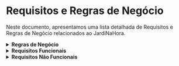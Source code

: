 # Requisitos e Regras de Negócio

Neste documento, apresentamos uma lista detalhada de Requisitos e Regras de Negócio relacionados ao JardiNaHora.

<details>
  <summary><strong>Regras de Negócio</strong></summary>
  <br>
  
  | Indicador | Descrição | Atividades Relacionadas |
  | --- | --- | --- |
  | RN01 | A "Jardineira" funciona de segunda a sexta-feira, das 7h às 21h55. | - |
  | RN02 | A "Jardineira" tem capacidade para transportar de 30 a 40 pessoas por viagem. | - |
  | RN03 | A "Jardineira" segue um trajeto pré-definido entre o campus e a estação de metrô Virgílio Távora. | - |
  | RN04 | Os usuários devem se cadastrar no sistema com um e-mail válido e uma senha com no mínimo 6 caracteres. | - |
  | RN05 | Os usuários devem confirmar o seu cadastro no sistema por meio de um link enviado para o seu e-mail. | - |
  | RN06 | Os usuários podem escolher receber notificações push pelo celular, mas devem aceitar as permissões necessárias. | - |
  | RN07 | O sistema deve armazenar os seguintes dados pré-definidos que definem o horário das viagens e valem para um dia inteiro: percurso, quantidade de viagens, início das viagens e término das viagens. | - |
  | RN08 | A quantidade de viagens deve ser um número inteiro maior ou igual a zero que indique quantas vezes o veículo completou o percurso no dia. | - |
  | RN09 | O percurso deve ser uma string que identifica o nome do trajeto seguido pelo veículo, indicando o seu sentido. | - |
  | RN10 | O início das viagens e o término das viagens devem ser datas e horas no formato DD/MM/AAAA HH:MM que indiquem quando o veículo iniciou e terminou cada viagem no dia. | - |
  | RN11 | O sistema deve validar os dados registrados e armazenados, verificando se eles estão de acordo com os formatos, as unidades e as regras de negócio definidas. Caso contrário, o sistema deve informar o erro e solicitar a correção dos dados. | - |
</details>

<details>
  <summary><strong>Requisitos Funcionais</strong></summary>
  <br>
  
  | Indicador | Descrição | Atividades Relacionadas |
  | --- | --- | --- |
  | RF01 | O sistema deve permitir que os usuários visualizem o mapa com o trajeto do veículo e a sua posição atual. | Criação da tela de mapa, integração com a API do Google Maps e Directions |
  | RF02 | O sistema deve atualizar a posição do veículo em tempo real, em curtos períodos de tempo, usando os dados fornecidos pela API externa. | Integração com a API externa |
  | RF03 | O sistema deve mostrar as informações adicionais do veículo, como previsão de chegada. | Criação da tela de informações do veículo |
  | RF04 | O sistema deve permitir que os usuários se cadastrem e façam login no sistema, usando um e-mail e uma senha válidos. | Criação da tela de login, validação de e-mail e senha, autenticação com Google ou GitHub |
  | RF05 | O sistema deve permitir que os usuários recebam notificações push pelo celular quando o veículo estiver próximo ao seu ponto de embarque ou desembarque. | Criação da tela de notificações push, envio de notificações push |
  | RF06 | O sistema deve permitir que os administradores do sistema tenham acesso aos dados de relatórios das viagens e da performance do veículo, como: velocidade média, número de viagens e quilometragem percorrida no mês. | Criação da tela de relatórios, geração de relatórios |
</details>

<details>
  <summary><strong>Requisitos Não Funcionais</strong></summary>
  <br>
  
  | Indicador | Descrição | Atividades Relacionadas |
  | --- | --- | --- |
  | RNF01 | O sistema deve ser responsivo, adaptando-se ao tamanho da tela do dispositivo usado pelo usuário. | Desenvolvimento do sistema para ser responsivo |
  | RNF02 | O sistema deve ser seguro, protegendo os dados dos usuários e dousuário contra acessos não autorizados. | Implementação de medidas de segurança, como criptografia e autenticação |
  | RNF03 | O sistema deve ser confiável, garantindo a disponibilidade e a consistência das informações. | - |
  | RNF04 | O sistema deve ser fácil de usar, oferecendo uma interface intuitiva e amigável aos usuários. | - |
  | RNF05 | O sistema deve ser escalável, podendo suportar um aumento na demanda de usuários, dados e funcionalidades. | Implementação de uma arquitetura escalável |
  | RNF06 | O sistema embarcado requer conexão com a internet, seja móvel ou Wi-Fi, para funcionar corretamente, utilizando o módulo GPS Neo-6Mv2 e o Sensor Acelerômetro e Giroscópio MPU-6050. | - |

</details>
